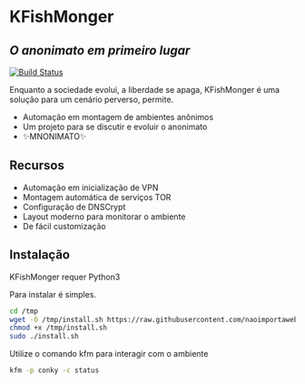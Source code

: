 # KFishMonger
## _O anonimato em primeiro lugar_

[![Build Status](https://travis-ci.org/joemccann/dillinger.svg?branch=master)](https://sourceforge.net/projects/kfishmonger/)

Enquanto a sociedade evolui, a liberdade se apaga,
KFishMonger é uma solução para um cenário perverso, permite.

- Automação em montagem de ambientes anônimos
- Um projeto para se discutir e evoluir o anonimato
- ✨MNONIMATO✨

## Recursos

- Automação em inicialização de VPN
- Montagem automática de serviços TOR
- Configuração de DNSCrypt
- Layout moderno para monitorar o ambiente
- De fácil customização

## Instalação

KFishMonger requer Python3

Para instalar é simples.

```sh
cd /tmp
wget -O /tmp/install.sh https://raw.githubusercontent.com/naoimportaweb/kfishmonger/main/command/install.sh
chmod +x /tmp/install.sh
sudo ./install.sh
```

Utilize o comando kfm para interagir com o ambiente

```sh
kfm -p conky -c status
```

